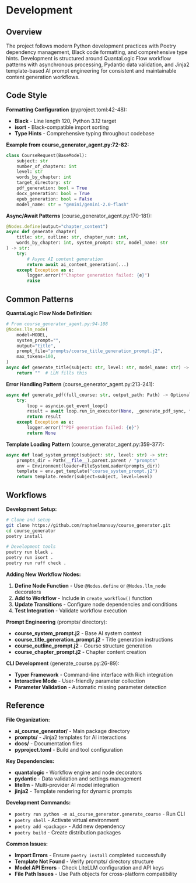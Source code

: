 <!-- Generated: 2025-06-19 00:28:38 UTC -->

# Development

## Overview

The project follows modern Python development practices with Poetry dependency management, Black code formatting, and comprehensive type hints. Development is structured around QuantaLogic Flow workflow patterns with asynchronous processing, Pydantic data validation, and Jinja2 template-based AI prompt engineering for consistent and maintainable content generation workflows.

## Code Style

**Formatting Configuration** (pyproject.toml:42-48):
- **Black** - Line length 120, Python 3.12 target
- **isort** - Black-compatible import sorting
- **Type Hints** - Comprehensive typing throughout codebase

**Example from course_generator_agent.py:72-82:**
```python
class CourseRequest(BaseModel):
    subject: str
    number_of_chapters: int
    level: str
    words_by_chapter: int
    target_directory: str
    pdf_generation: bool = True
    docx_generation: bool = True
    epub_generation: bool = False
    model_name: str = "gemini/gemini-2.0-flash"
```

**Async/Await Patterns** (course_generator_agent.py:170-181):
```python
@Nodes.define(output="chapter_content")
async def generate_chapter(
    title: str, outline: str, chapter_num: int, 
    words_by_chapter: int, system_prompt: str, model_name: str
) -> str:
    try:
        # Async AI content generation
        return await ai_content_generation(...)
    except Exception as e:
        logger.error(f"Chapter generation failed: {e}")
        raise
```

## Common Patterns

**QuantaLogic Flow Node Definition:**
```python
# From course_generator_agent.py:94-108
@Nodes.llm_node(
    model=MODEL,
    system_prompt="",
    output="title",
    prompt_file="prompts/course_title_generation_prompt.j2",
    max_tokens=100,
)
async def generate_title(subject: str, level: str, model_name: str) -> str:
    return ""  # LLM fills this
```

**Error Handling Pattern** (course_generator_agent.py:213-241):
```python
async def generate_pdf(full_course: str, output_path: Path) -> Optional[str]:
    try:
        loop = asyncio.get_event_loop()
        result = await loop.run_in_executor(None, _generate_pdf_sync, full_course, output_path)
        return result
    except Exception as e:
        logger.error(f"PDF generation failed: {e}")
        return None
```

**Template Loading Pattern** (course_generator_agent.py:359-377):
```python
async def load_system_prompt(subject: str, level: str) -> str:
    prompts_dir = Path(__file__).parent.parent / "prompts"
    env = Environment(loader=FileSystemLoader(prompts_dir))
    template = env.get_template("course_system_prompt.j2")
    return template.render(subject=subject, level=level)
```

## Workflows

**Development Setup:**
```bash
# Clone and setup
git clone https://github.com/raphaelmansuy/course_generator.git
cd course_generator
poetry install

# Development tools
poetry run black .
poetry run isort .
poetry run ruff check .
```

**Adding New Workflow Nodes:**
1. **Define Node Function** - Use `@Nodes.define` or `@Nodes.llm_node` decorators
2. **Add to Workflow** - Include in `create_workflow()` function
3. **Update Transitions** - Configure node dependencies and conditions
4. **Test Integration** - Validate workflow execution

**Prompt Engineering** (prompts/ directory):
- **course_system_prompt.j2** - Base AI system context
- **course_title_generation_prompt.j2** - Title generation instructions
- **course_outline_prompt.j2** - Course structure generation
- **course_chapter_prompt.j2** - Chapter content creation

**CLI Development** (generate_course.py:26-89):
- **Typer Framework** - Command-line interface with Rich integration
- **Interactive Mode** - User-friendly parameter collection
- **Parameter Validation** - Automatic missing parameter detection

## Reference

**File Organization:**
- **ai_course_generator/** - Main package directory
- **prompts/** - Jinja2 templates for AI interactions
- **docs/** - Documentation files
- **pyproject.toml** - Build and tool configuration

**Key Dependencies:**
- **quantalogic** - Workflow engine and node decorators
- **pydantic** - Data validation and settings management
- **litellm** - Multi-provider AI model integration
- **jinja2** - Template rendering for dynamic prompts

**Development Commands:**
- `poetry run python -m ai_course_generator.generate_course` - Run CLI
- `poetry shell` - Activate virtual environment
- `poetry add <package>` - Add new dependency
- `poetry build` - Create distribution packages

**Common Issues:**
- **Import Errors** - Ensure `poetry install` completed successfully
- **Template Not Found** - Verify prompts/ directory structure
- **Model API Errors** - Check LiteLLM configuration and API keys
- **File Path Issues** - Use Path objects for cross-platform compatibility
